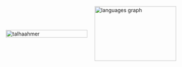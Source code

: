 <div style="display: flex; justify-content: space-between; align-items: center; margin: 20px;">
  <div style="flex: 1; margin-right: 10px;">
    <img align="center" src="https://github-readme-stats.vercel.app/api?username=talhaahmer&show_icons=true&locale=en" alt="talhaahmer" style="width: 100%;" />
  </div>
  <div style="flex: 1; margin-left: 10px;">
    <img src="https://github-readme-stats.vercel.app/api/top-langs?username=talhaahmer&locale=en&hide_title=false&layout=compact&card_width=320&langs_count=5&theme=dracula&hide_border=false" height="150" alt="languages graph" style="width: 100%;" />
  </div>
</div>
